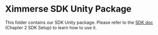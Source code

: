 Ximmerse SDK Unity Package
============

This folder contains our SDK Unity package. Please refer to the [SDK doc](http://ximmerse.github.io/SDK_Doc/) (Chapter 2 SDK Setup) to learn how to use it.
